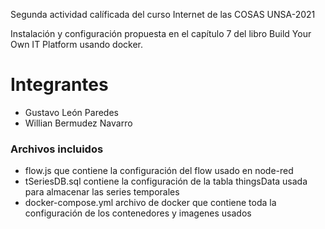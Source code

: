 
Segunda actividad calíficada del curso Internet de las COSAS UNSA-2021

Instalación y configuración propuesta en el capítulo 7 del libro Build Your Own IT Platform usando docker.

# Integrantes

- Gustavo León Paredes
- Willian Bermudez Navarro

### Archivos incluidos

- flow.js que contiene la configuración del flow usado en node-red
- tSeriesDB.sql contiene la configuración de la tabla thingsData usada para almacenar las series temporales
- docker-compose.yml archivo de docker que contiene toda la configuración de los contenedores y imagenes usados